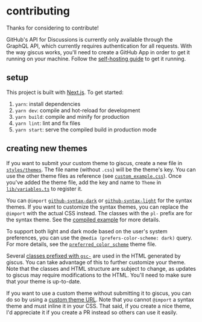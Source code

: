 # contributing

Thanks for considering to contribute!

GitHub's API for Discussions is currently only available through the GraphQL
API, which currently requires authentication for all requests. With the way
giscus works, you'll need to create a GitHub App in order to get it
running on your machine. Follow the [self-hosting guide][self-hosting] to get
it running.

## setup

This project is built with [Next.js][next.js]. To get started:

1. `yarn`: install dependencies
2. `yarn dev`: compile and hot-reload for development
3. `yarn build`: compile and minify for production
4. `yarn lint`: lint and fix files
5. `yarn start`: serve the compiled build in production mode

## creating new themes

If you want to submit your custom theme to giscus, create a new file in
[`styles/themes`][themes-dir]. The file name (without `.css`) will be the
theme's key. You can use the other theme files as reference (see
[`custom_example.css`][example]). Once you've added the theme file, add the key
and name to `Theme` in [`lib/variables.ts`][variables] to register it.

You can `@import` [`github-syntax-dark`][syntax-dark] or
[`github-syntax-light`][syntax-light] for the syntax themes. If you want to
customize the syntax themes, you can replace the `@import` with the actual CSS
instead. The classes with the `pl-` prefix are for the syntax theme. See the
[compiled example][example-compiled] for more details.

To support both light and dark mode based on the user's system preferences, you
can use the `@media (prefers-color-scheme: dark)` query. For more details, see
the [`preferred_color_scheme`][preferred-color-scheme] theme file.

Several [classes prefixed with `gsc-`][gsc-classes] are used in the HTML
generated by giscus. You can take advantage of this to further customize your
theme. Note that the classes and HTML structure are subject to change, as
updates to giscus may require modifications to the HTML. You'll need to make
sure that your theme is up-to-date.

If you want to use a custom theme without submitting it to giscus, you can do
so by using a [custom theme URL][custom-theme-url]. Note that you cannot
`@import` a syntax theme and must inline it in your CSS. That said, if you
create a nice theme, I'd appreciate it if you create a PR instead so others can
use it easily.

[self-hosting]: SELF-HOSTING.md
[next.js]: https://github.com/vercel/next.js
[themes-dir]: styles/themes
[example]: styles/themes/custom_example.css
[syntax-dark]: https://github.com/primer/github-syntax-dark
[syntax-light]: https://github.com/primer/github-syntax-light
[example-compiled]: https://giscus.app/themes/custom_example.css
[preferred-color-scheme]: styles/themes/preferred_color_scheme.css
[gsc-classes]: https://github.com/laymonage/giscus/search?l=TSX&q=gsc
[custom-theme-url]: https://github.com/laymonage/giscus/blob/main/ADVANCED-USAGE.md#data-theme
[variables]: lib/variables.ts

